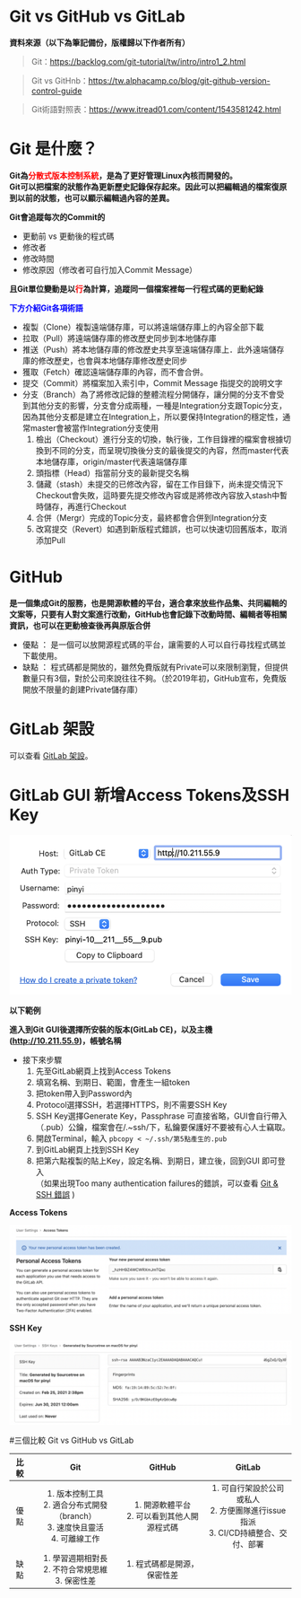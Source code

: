 # Git vs GitHub vs GitLab

**資料來源（以下為筆記備份，版權歸以下作者所有）**
>Git：https://backlog.com/git-tutorial/tw/intro/intro1_2.html

>Git vs GitHnb：https://tw.alphacamp.co/blog/git-github-version-control-guide

>Git術語對照表：https://www.itread01.com/content/1543581242.html 

# Git 是什麼？

**Git為<font color='red'>分散式版本控制系統</font>，是為了更好管理Linux內核而開發的。<br>
Git可以把檔案的狀態作為更新歷史記錄保存起來。因此可以把編輯過的檔案復原到以前的狀態，也可以顯示編輯過內容的差異。**

**Git會追蹤每次的Commit的**

* 更動前 vs 更動後的程式碼
*  修改者
*  修改時間
*  修改原因（修改者可自行加入Commit Message）

**且Git單位變動是以<font color='red'>行</font>為計算，追蹤同一個檔案裡每一行程式碼的更動紀錄**

**<font color='blue'>下方介紹Git各項術語</font>**

* 複製（Clone）複製遠端儲存庫，可以將遠端儲存庫上的內容全部下載
* 拉取（Pull）將遠端儲存庫的修改歷史同步到本地儲存庫
* 推送（Push）將本地儲存庫的修改歷史共享至遠端儲存庫上．此外遠端儲存庫的修改歷史，也會與本地儲存庫修改歷史同步
* 獲取（Fetch）確認遠端儲存庫的內容，而不會合併。
* 提交（Commit）將檔案加入索引中，Commit Message 指提交的說明文字
* 分支（Branch）為了將修改記錄的整體流程分開儲存，讓分開的分支不會受到其他分支的影響，分支會分成兩種，一種是Integration分支跟Topic分支，因為其他分支都是建立在Integration上，所以要保持Integration的穩定性，通常master會被當作Integration分支使用
    1. 檢出（Checkout）進行分支的切換，執行後，工作目錄裡的檔案會根據切換到不同的分支，而呈現切換後分支的最後提交的內容，然而master代表本地儲存庫，origin/master代表遠端儲存庫
    2. 頭指標（Head）指當前分支的最新提交名稱
    3. 儲藏（stash）未提交的已修改內容，留在工作目錄下，尚未提交情況下Checkout會失敗，這時要先提交修改內容或是將修改內容放入stash中暫時儲存，再進行Checkout
    4.  合併（Mergr）完成的Topic分支，最終都會合併到Integration分支
    5.  改寫提交（Revert）如遇到新版程式錯誤，也可以快速切回舊版本，取消添加Pull


# GitHub

**是一個集成Git的服務，也是開源軟體的平台，適合拿來放些作品集、共同編輯的文案等，只要有人對文案進行改動，GitHub也會記錄下改動時間、編輯者等相關資訊，也可以在更動檢查後再與原版合併**

* 優點 ： 是一個可以放開源程式碼的平台，讓需要的人可以自行尋找程式碼並下載使用。
*  缺點 ： 程式碼都是開放的，雖然免費版就有Private可以來限制瀏覽，但提供數量只有3個，對於公司來說往往不夠。（於2019年初，GitHub宣布，免費版開放不限量的創建Private儲存庫）

# GitLab 架設

可以查看 [GitLab 架設](https://github.com/880831ian/GitLab)。

# GitLab GUI 新增Access Tokens及SSH Key

![image](https://raw.githubusercontent.com/880831ian/Git-vs-GitHub-vs-GitLab/main/images/1.png)

**以下範例**

**進入到Git GUI後選擇所安裝的版本(GitLab CE)，以及主機(http://10.211.55.9)，帳號名稱**

  * 接下來步驟
      1. 先至GitLab網頁上找到Access Tokens
      2. 填寫名稱、到期日、範圍，會產生一組token
      3. 把token帶入到Password內
      4. Protocol選擇SSH，若選擇HTTPS，則不需要SSH Key
      5. SSH Key選擇Generate Key，Passphrase 可直接省略，GUI會自行帶入（.pub）公鑰，檔案會在/.~ssh/下，私鑰要保護好不要被有心人士竊取。
      6. 開啟Terminal，輸入 ``` pbcopy < ~/.ssh/第5點產生的.pub ```
      7. 到GitLab網頁上找到SSH Key
      8. 把第六點複製的貼上Key，設定名稱、到期日，建立後，回到GUI 即可登入<br>
      （如果出現Too many authentication failures的錯誤，可以查看 [Git & SSH 錯誤](https://github.com/880831ian/GitLab) )
     
**Access Tokens**

![image](https://raw.githubusercontent.com/880831ian/Git-vs-GitHub-vs-GitLab/main/images/2.png)

**SSH Key**

![image](https://raw.githubusercontent.com/880831ian/Git-vs-GitHub-vs-GitLab/main/images/3.png)



#三個比較 Git vs GitHub vs GitLab

| 比較 |  Git  | GitHub | GitLab | 
| :-: |  :-:  | :-: | :-: |
| 優點 |  1. 版本控制工具<br>2. 適合分布式開發（branch）<br>3. 速度快且靈活<br>4. 可離線工作  | 1. 開源軟體平台<br>2. 可以看到其他人開源程式碼 | 1. 可自行架設於公司或私人<br>2. 方便團隊進行issue指派<br>3. CI/CD持續整合、交付、部署 | 
| 缺點 |  1. 學習週期相對長<br>2. 不符合常規思維<br>3. 保密性差 | 1. 程式碼都是開源，保密性差 |  |


